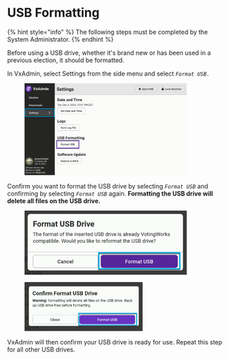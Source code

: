 # USB Formatting

{% hint style="info" %}
The following steps must be completed by the System Administrator.
{% endhint %}

Before using a USB drive, whether it's brand new or has been used in a previous election, it should be formatted.&#x20;

In VxAdmin, select Settings from the side menu and select _`Format USB.`_

<figure><img src="../.gitbook/assets/image (149).png" alt="" width="375"><figcaption></figcaption></figure>

Confirm you want to format the USB drive by selecting _`Format USB`_ and confirming by selecting _`Format USB`_ again. **Formatting the USB drive will delete all files on the USB drive.**

<div>

<figure><img src="../.gitbook/assets/image (150).png" alt="" width="375"><figcaption></figcaption></figure>

 

<figure><img src="../.gitbook/assets/image (102).png" alt="" width="273"><figcaption></figcaption></figure>

</div>

VxAdmin will then confirm your USB drive is ready for use.  Repeat this step for all other USB drives.
